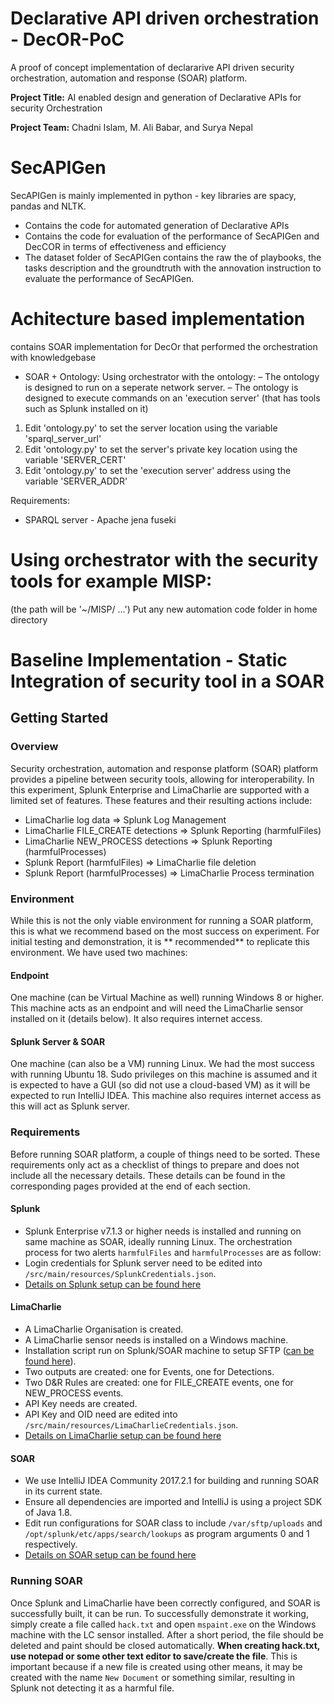 # Declarative API driven orchestration - DecOR-PoC
A proof of concept implementation of declararive API driven security orchestration, automation and response (SOAR) platform.

**Project Title:**  AI enabled design and generation of Declarative APIs for security Orchestration

**Project Team:** Chadni Islam, M. Ali Babar, and Surya Nepal

# SecAPIGen
SecAPIGen is mainly implemented in python - key libraries are spacy, pandas and NLTK. 
- Contains the code for automated generation of Declarative APIs
- Contains the code for evaluation of the performance of SecAPIGen and DecCOR in terms of effectiveness and efficiency
- The dataset folder of SecAPIGen contains the raw the of playbooks, the tasks description and the groundtruth with the annovation instruction to evaluate the performance of SecAPIGen. 

# Achitecture based implementation
contains SOAR implementation for DecOr that performed the orchestration with knowledgebase
- SOAR + Ontology: Using orchestrator with the ontology:
– The ontology is designed to run on a seperate network server.
– The ontology is designed to execute commands on an 'execution server' (that has tools such as Splunk installed on it)

1. Edit 'ontology.py' to set the server location using the variable 'sparql_server_url'
2. Edit 'ontology.py' to set the server's private key location using the variable 'SERVER_CERT'
3. Edit 'ontology.py' to set the 'execution server' address using the variable 'SERVER_ADDR'

Requirements:
-  SPARQL server - Apache jena fuseki 
 
# Using orchestrator with the security tools for example MISP:
(the path will be  '~/MISP/ ...')
Put any new automation code folder in home directory 



# Baseline Implementation -  Static Integration of security tool in a SOAR


## Getting Started

### Overview
Security orchestration, automation and response platform (SOAR) platform provides a pipeline between security tools,  allowing for interoperability. 
In this experiment, Splunk Enterprise and LimaCharlie are supported with a limited set of features. These features and their resulting actions include:
- LimaCharlie log data => Splunk Log Management
- LimaCharlie FILE_CREATE detections => Splunk Reporting (harmfulFiles)
- LimaCharlie NEW_PROCESS detections => Splunk Reporting (harmfulProcesses)
- Splunk Report (harmfulFiles) => LimaCharlie file deletion
- Splunk Report (harmfulProcesses) => LimaCharlie Process termination

### Environment
While this is not the only viable environment for running a SOAR platform, this is what we recommend based on the most success on experiment. For initial testing and demonstration, it is ** recommended** to replicate this environment. 
We have used two machines:
#### Endpoint
One machine (can be Virtual Machine as well) running Windows 8 or higher. This machine acts as an endpoint and will need the LimaCharlie sensor installed on it (details below). It also requires internet access.
#### Splunk Server & SOAR
One machine (can also be a VM) running Linux. We had the most success with running Ubuntu 18. Sudo privileges on this machine is assumed and it is expected to have a GUI (so did not use a cloud-based VM) as it will be expected to run IntelliJ IDEA. This machine also requires internet access as this will act as Splunk server.

### Requirements
Before running SOAR platform, a couple of things need to be sorted. These requirements only act as a checklist of things to prepare and does not include all the necessary details. These details can be found in the corresponding pages provided at the end of each section.
#### Splunk
- Splunk Enterprise v7.1.3 or higher needs is installed and running on same machine as SOAR, ideally running Linux.
The orchestration process for two alerts `harmfulFiles` and `harmfulProcesses` are as follow:
- Login credentials for Splunk server need to be edited into `/src/main/resources/SplunkCredentials.json`.
- [Details on Splunk setup can be found here](https://github.com/Chadni-Islam/Security-Orchestration-PoC/wiki/Splunk-Setup)
#### LimaCharlie
- A LimaCharlie Organisation is created.
- A LimaCharlie sensor needs is installed on a Windows machine.
- Installation script run on Splunk/SOAR machine to setup SFTP ([can be found here](https://github.com/Chadni-Islam/Security-Orchestration-PoC/wiki/issues/166#issuecomment-433292702)).
- Two outputs are created: one for Events, one for Detections.
- Two D&R Rules are created: one for FILE_CREATE events, one for NEW_PROCESS events.
- API Key needs are created.
- API Key and OID need are edited into `/src/main/resources/LimaCharlieCredentials.json`.
- [Details on LimaCharlie setup can be found here](https://github.com/Chadni-Islam/Security-Orchestration-PoC/wiki/LimaCharlie-Setup)
#### SOAR
- We use IntelliJ IDEA Community 2017.2.1 for building and running SOAR in its current state.
- Ensure all dependencies are imported and IntelliJ is using a project SDK of Java 1.8.
- Edit run configurations for SOAR class to include `/var/sftp/uploads` and `/opt/splunk/etc/apps/search/lookups` as program arguments 0 and 1 respectively.
- [Details on SOAR setup can be found here](https://github.com/Chadni-Islam/Security-Orchestration-PoC/wiki/SOAR_Setup)

### Running SOAR
Once Splunk and LimaCharlie have been correctly configured, and SOAR is successfully built, it can be run. To successfully demonstrate it working, simply create a file called `hack.txt` and open `mspaint.exe` on the Windows machine with the LC sensor installed. After a short period, the file should be deleted and paint should be closed automatically. **When creating hack.txt, use notepad or some other text editor to save/create the file**. This is important because if a new file is created using other means, it may be created with the name `New Document` or something similar, resulting in Splunk not detecting it as a harmful file.
